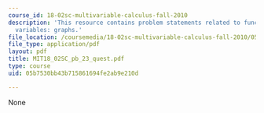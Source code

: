 ```yaml
---
course_id: 18-02sc-multivariable-calculus-fall-2010
description: 'This resource contains problem statements related to functions of two
  variables: graphs.'
file_location: /coursemedia/18-02sc-multivariable-calculus-fall-2010/05b7530bb43b715861694fe2ab9e210d_MIT18_02SC_pb_23_quest.pdf
file_type: application/pdf
layout: pdf
title: MIT18_02SC_pb_23_quest.pdf
type: course
uid: 05b7530bb43b715861694fe2ab9e210d

---
```

None